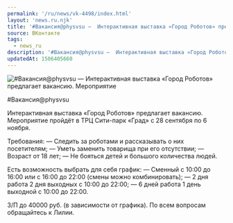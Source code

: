```yaml
---
permalink: '/ru/news/vk-4498/index.html'
layout: 'news.ru.njk'
title: '#Вакансия@physvsu —  Интерактивная выставка «Город Роботов» предлагает вакансию.'
source: ВКонтакте
tags:
  - news_ru
description: '#Вакансия@physvsu —  Интерактивная выставка «Город Роботов» предлагает вакансию.'
updatedAt: 1506405660
---
```

![#Вакансия@physvsu —  Интерактивная выставка «Город Роботов» предлагает вакансию. Мероприятие](https://sun9-64.userapi.com/impf/c837320/v837320211/77eec/ytjXKwqjPbg.jpg?size=1280x853&quality=96&proxy=1&sign=1177595b46e08a8e74ce02826ae54117&c_uniq_tag=pd_7o7xhOuweLfd0KVpODer5JfIjmYDBh5zaMOds8Pg&type=album)

#Вакансия@physvsu

Интерактивная выставка «Город Роботов» предлагает вакансию. Мероприятие пройдёт в ТРЦ Сити-парк «Град» с 28 сентября по 6 ноября.

Требования:
— Следить за роботами и рассказывать о них посетителям;
— Уметь заменить товарища при его отсутствии;
— Возраст от 18 лет;
— Не бояться детей и большого количества людей.

Есть возможность выбрать для себя график:
— Сменный с 10:00 до 16:00 или с 16:00 до 22:00 (смены можно комбинировать);
— 2 дня работа 2 дня выходных с 10:00 до 22:00;
— 6 дней работа 1 день выходной с 10:00 до 22:00.

З/П до 40000 руб. (в зависимости от графика).
По всем вопросам обращайтесь к Лилии.
